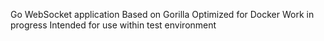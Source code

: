 Go WebSocket application
Based on Gorilla
Optimized for Docker 
Work in progress
Intended for use within test environment
